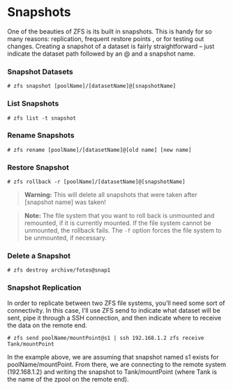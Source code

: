 
Snapshots
=========

One of the beauties of ZFS is its built in snapshots. This is handy for so many reasons: replication, frequent restore points , or for testing out changes. Creating a snapshot of a dataset is fairly straightforward – just indicate the dataset path followed by an @ and a snapshot name.

### Snapshot Datasets
```
# zfs snapshot [poolName]/[datasetName]@[snapshotName] 
``` 

### List Snapshots
```
# zfs list -t snapshot  
```

### Rename Snapshots
```
# zfs rename [poolName]/[datasetName]@[old name] [new name]  
```

### Restore Snapshot
```
# zfs rollback -r [poolName]/[datasetName]@[snapshotName]
```

> __Warning:__ This will delete all snapshots that were taken after [snapshot name] was taken!

> __Note:__ The file system that you want to roll back is unmounted and remounted, if it is currently mounted. If the file system cannot be unmounted, the rollback fails. The `-f` option forces the file system to be unmounted, if necessary.

### Delete a Snapshot
```
# zfs destroy archive/fotos@snap1
```

### Snapshot Replication
In order to replicate between two ZFS file systems, you’ll need some sort of connectivity. In this case, I’ll use ZFS send to indicate what dataset will be sent, pipe it through a SSH connection, and then indicate where to receive the data on the remote end.

```
# zfs send poolName/mountPoint@s1 | ssh 192.168.1.2 zfs receive Tank/mountPoint
```

In the example above, we are assuming that snapshot named s1 exists for poolName/mountPoint. From there, we are connecting to the remote system (192.168.1.2) and writing the snapshot to Tank/mountPoint (where Tank is the name of the zpool on the remote end).
